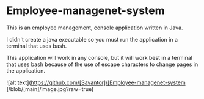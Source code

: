 # Employee-managenet-system
This is an employee management, console application written in Java.

I didn't create a java executable so you must run the application in a terminal that uses bash.

This application will work in any console, but it will work best in a terminal that uses bash because of the use of escape characters to change pages in the application.

![alt text](https://github.com/[Savantor]/[Employee-managenet-system
]/blob/[main]/image.jpg?raw=true)
